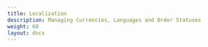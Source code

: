 ```yaml
---
title: Localization
description: Managing Currencies, Languages and Order Statuses
weight: 60 
layout: docs
---
```


